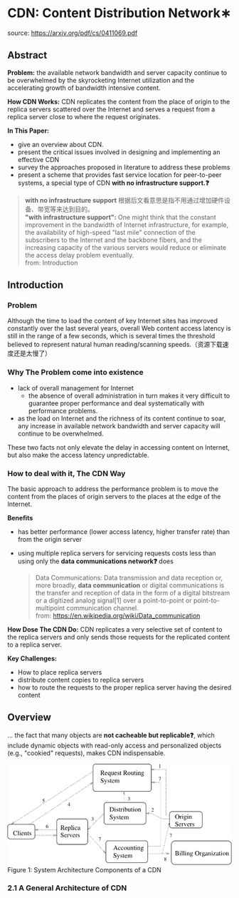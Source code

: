 # CDN: Content Distribution Network∗
source: https://arxiv.org/pdf/cs/0411069.pdf
## Abstract
**Problem:**
the available network bandwidth and server capacity continue to be overwhelmed by the skyrocketing Internet utilization and the accelerating growth of bandwidth intensive content.

**How CDN Works:**
CDN replicates the content from the place of origin to the replica servers scattered over the Internet and serves a request from a replica server close to where the request originates.

**In This Paper:**
* give an overview about CDN.
* present the critical issues involved in designing and implementing an effective CDN
* survey the approaches proposed in literature to address these problems
* present a scheme that provides fast service location for peer-to-peer systems, a special type of CDN **with no infrastructure support.❓**
>**with no infrastructure support** 根据后文看意思是指不用通过增加硬件设备、带宽等来达到目的。<br>**"with infrastructure support":**
One might think that the constant improvement in the bandwidth of Internet infrastructure, for example, the availability of high-speed "last mile" connection of the subscribers to the Internet and the backbone fibers, and the increasing capacity of the various servers would reduce or eliminate the access delay problem eventually.<br>
from: Introduction

## Introduction
### Problem
Although the time to load the content of key Internet sites has improved constantly over the last several years, overall Web content access latency is still in the range of a few seconds, which is several times the threshold believed to represent natural human reading/scanning speeds.（资源下载速度还是太慢了）

### Why The Problem come into existence
* lack of overall management for Internet
  *  the absence of overall administration in turn makes it very difficult to guarantee proper performance and deal systematically with performance problems.
* as the load on Internet and the richness of its content continue to soar, any increase in available network bandwidth and server capacity will continue to be overwhelmed.

These two facts not only elevate the delay in accessing content on Internet, but also make the access latency unpredictable.

### How to deal with it, The CDN Way
The basic approach to address the performance problem is to move the content from the places of origin servers to the places at the edge of the Internet.

**Benefits**
* has better performance (lower access latency, higher transfer rate) than from the origin server
* using multiple replica servers for servicing requests costs less than using only the **data communications network❓** does

  > Data Communications: Data transmission and data reception or, more broadly, **data communication** or digital communications is the transfer and reception of data in the form of a digital bitstream or a digitized analog signal[1] over a point-to-point or point-to-multipoint communication channel.<br>from: https://en.wikipedia.org/wiki/Data_communication

**How Dose The CDN Do:**
CDN replicates a very selective set of content to the replica servers and only sends those requests for the replicated content to a replica server.

**Key Challenges:**
* How to place replica servers
* distribute content copies to replica servers
* how to route the requests to the proper replica server having the desired content 

## Overview
...
the fact that many objects are **not cacheable but replicable❓**, which include dynamic objects with read-only access and personalized objects (e.g., "cookied" requests), makes CDN indispensable.

![A General Architecture of CDN](./img/System%20Architecture%20Components%20of%20a%20CDN.png)<br>
Figure 1: System Architecture Components of a CDN
### 2.1 A General Architecture of CDN
